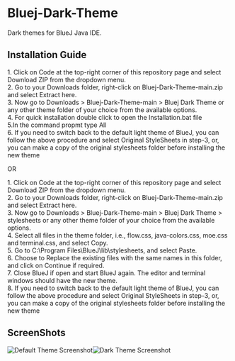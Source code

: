 # Bluej-Dark-Theme
Dark themes for BlueJ Java IDE.
## Installation Guide
1\. Click on Code at the top-right corner of this repository page and select Download ZIP from the dropdown menu.  
2. Go to your Downloads folder, right-click on Bluej-Dark-Theme-main.zip and select Extract here.  
3. Now go to Downloads > Bluej-Dark-Theme-main > Bluej Dark Theme or any other theme folder of your choice from the available options.  
4. For quick installation double click to open the Installation.bat file  
5.In the command propmt type All  
6. If you need to switch back to the default light theme of BlueJ, you can follow the above procedure and select Original StyleSheets in step-3, or, you can make a copy of the original stylesheets folder before installing the new theme  


   OR  


1\. Click on Code at the top-right corner of this repository page and select Download ZIP from the dropdown menu.  
2. Go to your Downloads folder, right-click on Bluej-Dark-Theme-main.zip and select Extract here.  
3. Now go to Downloads > Bluej-Dark-Theme-main > Bluej Dark Theme > stylesheets or any other theme folder of your choice from the available options.  
4. Select all files in the theme folder, i.e., flow.css, java-colors.css, moe.css and terminal.css, and select Copy.  
5. Go to C:\Program Files\BlueJ\lib\stylesheets, and select Paste.  
6. Choose to Replace the existing files with the same names in this folder, and click on Continue if required.  
7. Close BlueJ if open and start BlueJ again. The editor and terminal windows should have the new theme.  
8. If you need to switch back to the default light theme of BlueJ, you can follow the above procedure and select Original StyleSheets in step-3, or, you can make a copy of the original stylesheets folder before installing the new theme

## ScreenShots
![Default Theme Screenshot](https://github.com/Laserbolt/Bluej-Dark-Theme/assets/160458697/5a471ed5-88c6-4459-9d69-ec891f2be617)![Dark Theme Screenshot](https://github.com/Laserbolt/Bluej-Dark-Theme/assets/160458697/279d7721-481a-4beb-b7bb-8d3236c5db72)


